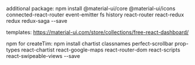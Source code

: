 additional package: 
npm install @material-ui/core @material-ui/icons connected-react-router event-emitter fs history react-router react-redux redux redux-saga --save

templates: https://material-ui.com/store/collections/free-react-dashboard/

npm for createTim: npm install chartist classnames perfect-scrollbar prop-types react-chartist react-google-maps react-router-dom react-scripts react-swipeable-views --save